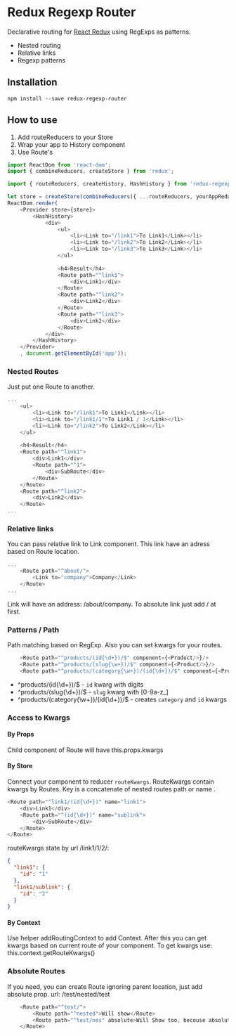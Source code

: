 Redux Regexp Router
=========================

Declarative routing for [React Redux](https://github.com/reactjs/react-redux) 
using RegExps as patterns.
* Nested routing
* Relative links
* Regexp patterns


## Installation

```
npm install --save redux-regexp-router
```

## How to use
1. Add routeReducers to your Store
2. Wrap your app to History component
3. Use Route's

```js
import ReactDom from 'react-dom';
import { combineReducers, createStore } from 'redux';

import { routeReducers, createHistory, HashHistory } from 'redux-regexp-router';

let store = createStore(combineReducers({ ...routeReducers, yourAppReducers }));
ReactDom.render(
    <Provider store={store}>
        <HashHistory>
            <div>
                <ul>
                    <li><Link to="/link1">To Link1</Link></li>
                    <li><Link to="/link2">To Link2</Link></li>
                    <li><Link to="/link3">To Link3</Link></li>
                </ul>
                
                <h4>Result</h4>
                <Route path="^link1">
                    <div>Link1</div>
                </Route>
                <Route path="^link2">
                    <div>Link2</div>
                </Route>
                <Route path="^link3">
                    <div>Link2</div>
                </Route>
            </div>
        </HashHistory>
    </Provider>
    , document.getElementById('app'));

```

### Nested Routes
Just put one Route to another.
```js
...
    <ul>
        <li><Link to="/link1">To Link1</Link></li>
        <li><Link to="/link1/1">To Link1 / 1</Link></li>
        <li><Link to="/link2">To Link2</Link></li>
    </ul>
    
    <h4>Result</h4>
    <Route path="^link1">
        <div>Link1</div>
        <Route path="^1">
            <div>SubRoute</div>
        </Route>
    </Route>
    <Route path="^link2">
        <div>Link2</div>
    </Route>
...
```

### Relative links
You can pass relative link to Link component. This link have an adress based on Route location.
```js
...
    <Route path="^about/">
        <Link to="company">Company</Link>
    </Route>
...
```
Link will have an address: /about/company. To absolute link just add / at first.

### Patterns / Path
Path matching based on RegExp. Also you can set kwargs for your routes.
```js
    <Route path="^products/(id{\d+})/$" component={<Product/>}/>
    <Route path="^products/(slug{\w+})/$" component={<Product/>}/>
    <Route path="^products/(category{\w+})/(id{\d+})/$" component={<Product/>}/>
```
* ^products/(id{\d+})/$ - `id` kwarg with digits
* ^products/(slug{\d+})/$ - `slug` kwarg with [0-9a-z_]
* ^products/(category{\w+})/(id{\d+})/$ - creates `category` and `id` kwargs

### Access to Kwargs
#### By Props 
Child component of Route will have this.props.kwargs
#### By Store 
Connect your component to reducer `routeKwargs`. RouteKwargs contain kwargs by Routes. Key is a concatenate of nested routes path or name .
```js
<Route path="^link1/(id{\d+})" name="link1">
    <div>Link1</div>
    <Route path="^(id{\d+})" name="sublink">
        <div>SubRoute</div>
    </Route>
</Route>
```
routeKwargs state by url /link1/1/2/:
```json
{
  "link1": {
    "id": "1"
  },
  "link1/sublink": {
    "id": "2"
  }
}
```
#### By Context
Use helper addRoutingContext to add Context. After this you can get kwargs based on current 
route of your component. To get kwargs use: this.context.getRouteKwargs() 

### Absolute Routes
If you need, you can create Route ignoring parent location, just add absolute prop.
url: /test/nested/test
```js
    <Route path="^test/">
        <Route path="^nested">Will show</Route>
        <Route path="^test/nes" absolute>Will Show too, becouse absolute</Route>
    </Route>
```